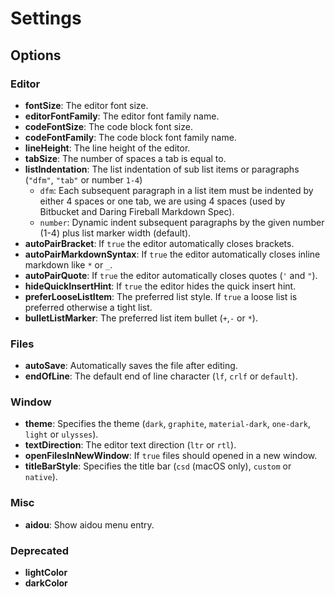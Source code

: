 # Settings

## Options

### Editor

- **fontSize**: The editor font size.
- **editorFontFamily**: The editor font family name.
- **codeFontSize**: The code block font size.
- **codeFontFamily**: The code block font family name.
- **lineHeight**: The line height of the editor.
- **tabSize**: The number of spaces a tab is equal to.
- **listIndentation**: The list indentation of sub list items or paragraphs (`"dfm"`, `"tab"` or number `1-4`)
  - `dfm`: Each subsequent paragraph in a list item must be indented by either 4 spaces or one tab, we are using 4 spaces (used by Bitbucket and Daring Fireball Markdown Spec).
  - `number`: Dynamic indent subsequent paragraphs by the given number (1-4) plus list marker width (default).
- **autoPairBracket**: If `true` the editor automatically closes brackets.
- **autoPairMarkdownSyntax**: If `true` the editor automatically closes inline markdown like `*` or `_`.
- **autoPairQuote**:  If `true` the editor automatically closes quotes (`'` and `"`).
- **hideQuickInsertHint**: If `true` the editor hides the quick insert hint.
- **preferLooseListItem**: The preferred list style. If `true` a loose list is preferred otherwise a tight list.
- **bulletListMarker**: The preferred list item bullet (`+`,`-` or `*`).

### Files

- **autoSave**: Automatically saves the file after editing.
- **endOfLine**: The default end of line character (`lf`, `crlf` or `default`).

### Window

- **theme**: Specifies the theme (`dark`, `graphite`, `material-dark`, `one-dark`, `light` or `ulysses`).
- **textDirection**: The editor text direction (`ltr` or `rtl`).
- **openFilesInNewWindow**: If `true` files should opened in a new window.
- **titleBarStyle**: Specifies the title bar (`csd` (macOS only), `custom` or `native`).

### Misc

- **aidou**: Show aidou menu entry.

### Deprecated

- **lightColor**
- **darkColor**
